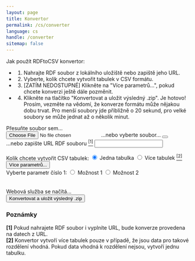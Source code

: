 ```yaml
---
layout: page
title: Konvertor
permalink: /cs/converter
language: cs
handle: /converter
sitemap: false
---
```

Jak použít RDFtoCSV konvertor:
- 1) Nahrajte RDF soubor z lokálního uložiště nebo zapiště jeho URL.
- 2) Vyberte, kolik chcete vytvořit tabulek v CSV formátu.
- 3) [ZATÍM NEDOSTUPNÉ] Klikněte na "Více parametrů...", pokud chcete konverzi ještě dále pozměnit.
- 4) Klikněte na tlačítko "Konvertovat a uložit výsledný .zip".
Je hotovo! Prosím, vezměte na vědomí, že konverze formátu může nějakou dobu trvat. Pro menší soubory jde přibližně o 20 sekund, pro velké soubory se může jednat až o několik minut.

<form id="rdfandconfiguration" action="https://rdf-to-csvw.onrender.com/rdftocsvw" method="post" enctype="multipart/form-data">
    <script src="https://ajax.googleapis.com/ajax/libs/jquery/1.11.1/jquery.min.js"></script>
    <div id="drop-zone">
        Přesuňte soubor sem...<br>
        <div id="holderForFileInputAndBin">
            <label class="label" id="labelForFileInput" for="file">
                <input type="file" name="file" id="file" required/>
                <span id="spanForFileInput">...nebo vyberte soubor...</span>
            </label>
            <button class="clear-button" id="clearButton">
                <i class="fa-regular fa-trash-can"></i>
            </button>
        </div>
    </div>
    <div class="top-and-bottom-margin">
        <label for="fileURL">...nebo zapište URL RDF souboru <a href="#comment-1"><sup class="comment-marker" data-index="1">[1]</sup></a></label>
        <input type="text" id="fileURL" name="fileURL" required> 
    </div>
    <br>
    <div class="top-and-bottom-margin">
        <label>Kolik chcete vytvořit CSV tabulek:</label>
        <label>
            <input type="radio" name="choice" id="basicQuery"  value="basicQuery" checked="checked" >
                Jedna tabulka
        </label>
        <label>
            <input type="radio" name="choice" id="splitQuery" value="splitQuery">
                Více tabulek <a href="#comment-2"><sup class="comment-marker" data-index="2">[2]</sup></a>
        </label>
            <br>
    </div>
    <button id="toggleButton"  class="top-and-bottom-margin">Více parametrů...</button>
    <div id="toggleContent">
        <label>Vyberte parametr číslo 1:</label>
        <label>
            <input type="radio" name="choice2" value="opt1" >
                Možnost 1
        </label>
        <label>
            <input type="radio" name="choice2" value="opt2">
                Možnost 2
        </label>
            <br>
    </div>
    <br><br>
    <div id="statusIndicator">
        <img id="loadingWheel" src="../loading.gif" alt="Loading" style="display: none;">
        <img id="greenArrow" src="../check.jpg" alt="OK" style="display: none;">
        <span id="healthCheckStatus">Webová služba se načítá...</span>
    </div>
    <input type="submit" value="Konvertovat a uložit výsledný .zip" id="submitButton"  class="top-and-bottom-margin">
</form>
<div>
    <div id="countdown" style="display: none;">30</div>
    <div id="patienceText" style="display: none;">Webová služba běží na verzi zdarma - počkejte 60 sekund a pokud se Vám nestáhl výsledný .zip archiv, klikněte znovu na tlačítko "Konvertovat".</div>
</div>
<div id="responsePlace">
<label id="previewLabel"></label>
</div>



<div id="errorMessage" style="color: red; display: none;"></div>

<div id="comments">
    <h3>Poznámky</h3>
    <div class="comment" id="comment-1">
        <strong>[1]</strong> Pokud nahrajete RDF soubor i vyplníte URL, bude konverze provedena na datech z URL.
    </div>
    <div class="comment" id="comment-2">
        <strong>[2]</strong> Konvertor vytvoří více tabulek pouze v případě, že jsou data pro takové rozdělení vhodná. Pokud data vhodná k rozdělení nejsou, vytvoří jednu tabulku.
    </div>
</div>

<script type="text/javascript" src="https://ladymalande.github.io/{{ base.url }}/{{ 'assets/sendPost.js' | relative_url }}"></script>
<!-- 
<h1>Calculate SHA-256 Checksum</h1>
<input type="file" id="fileInput" />
<p>Checksum: <span id="checksumOutput"></span></p>

<script>
// Function to convert ArrayBuffer to Hexadecimal String
function arrayBufferToHex(buffer) {
    return [...new Uint8Array(buffer)]
    .map(b => b.toString(16).padStart(2, '0'))
    .join('');
}

// Function to calculate SHA-256 checksum of the file
async function calculateChecksum(file) {
    const arrayBuffer = await file.arrayBuffer();  // Read file as ArrayBuffer
    const hashBuffer = await crypto.subtle.digest('SHA-256', arrayBuffer);  // Hash it
    const hexHash = arrayBufferToHex(hashBuffer);  // Convert ArrayBuffer to hex string
    return hexHash;
}

document.getElementById('fileInput').addEventListener('change', async (event) => {
    const file = event.target.files[0];
    if (file) {
        const checksum = await calculateChecksum(file);
        document.getElementById('checksumOutput').innerText = checksum;  // Display checksum
    }
});
</script>
-->